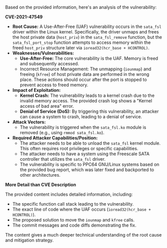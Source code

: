 Based on the provided information, here's an analysis of the vulnerability:

**CVE-2021-47549**

*   **Root Cause:** A Use-After-Free (UAF) vulnerability occurs in the `sata_fsl` driver within the Linux kernel. Specifically, the driver unmaps and frees the host private data (`host_priv`) in the `sata_fsl_remove` function, but the `sata_fsl_port_stop` function attempts to access memory within the freed `host_priv` structure later via `ioread32(hcr_base + HCONTROL)`.
*   **Weaknesses/Vulnerabilities:**
    *   **Use-After-Free:** The core vulnerability is the UAF. Memory is freed and subsequently accessed.
    *   Incorrect Resource Management: The unmapping (`iounmap`) and freeing (`kfree`) of host private data are performed in the wrong place. These actions should occur after the port is stopped to prevent access to freed memory.
*   **Impact of Exploitation:**
    *   **Kernel Crash:** The vulnerability leads to a kernel crash due to the invalid memory access. The provided crash log shows a "Kernel access of bad area" error.
    *   **Denial of Service (DoS):** By triggering this vulnerability, an attacker can cause a system to crash, leading to a denial of service.
*   **Attack Vectors:**
    *   The vulnerability is triggered when the `sata_fsl.ko` module is removed (e.g., using `rmmod sata_fsl.ko`).
*   **Required Attacker Capabilities/Position:**
    *   The attacker needs to be able to unload the `sata_fsl` kernel module. This often requires root privileges or specific capabilities.
    *   The attacker needs to have a system using the Freescale SATA controller that utilizes the `sata_fsl` driver.
    *   The vulnerability is specific to PPC64 GNU/Linux systems based on the provided bug report, which was later fixed and backported to other architectures.

**More Detail than CVE Description**

The provided content includes detailed information, including:

*   The specific function call stack leading to the vulnerability.
*   The exact line of code where the UAF occurs (`ioread32(hcr_base + HCONTROL)`).
*   The proposed solution to move the `iounmap` and `kfree` calls.
*   The commit messages and code diffs demonstrating the fix.

The content gives a much deeper technical understanding of the root cause and mitigation strategy.